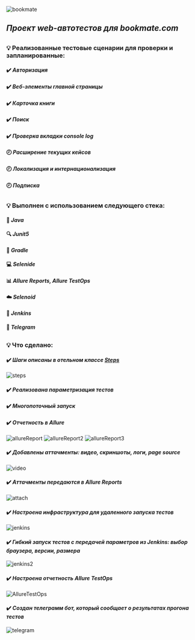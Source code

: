 ![bookmate](src/test/resources/img/bookmate.png)
## ***Проект web-автотестов для bookmate.com***
##
### :bulb: **Реализованные тестовые сценарии для проверки и запланированные:**
#### :heavy_check_mark: *Авторизация*
#### :heavy_check_mark: *Веб-элементы главной страницы*
#### :heavy_check_mark: *Карточка книги*
#### :heavy_check_mark: *Поиск*
#### :heavy_check_mark: *Проверка вкладки console log*
#### :clock8: *Расширение текущих кейсов*
#### :clock8: *Локализация и интернационализация*
#### :clock8: *Подписка*
##
### :bulb: **Выполнен с использованием следующего стека:**
#### :muscle: *Java*
#### :mag: *Junit5*
#### :hammer: *Gradle*
#### :computer: *Selenide*
#### :bar_chart: *Allure Reports, Allure TestOps*
#### :cloud: *Selenoid*
#### :construction_worker: *Jenkins*
#### :iphone: *Telegram*
##
### :bulb: **Что сделано:**
#### :heavy_check_mark: *Шаги описаны в отельном классе [Steps](https://github.com/arteeem13/bookmate/blob/main/src/test/java/com/bookmate/dataTests/Steps.java)*
![steps](src/test/resources/img/steps.png)
#### :heavy_check_mark: *Реализована параметризация тестов*
#### :heavy_check_mark: *Многопоточный запуск*
#### :heavy_check_mark: *Отчетность в Allure*
![allureReport](src/test/resources/img/allureReport.png)
![allureReport2](src/test/resources/img/allureReport2.png)
![allureReport3](src/test/resources/img/allureReport3.png)
#### :heavy_check_mark: *Добавлены аттачменты: видео, скриншоты, логи, page source*
![video](src/test/resources/img/video.gif)
#### :heavy_check_mark: *Аттачменты передаются в Allure Reports*
![attach](src/test/resources/img/attach.png)
#### :heavy_check_mark: *Настроена инфраструктура для удаленного запуска тестов*
![jenkins](src/test/resources/img/jenkins.png)
#### :heavy_check_mark: *Гибкий запуск тестов с передачей параметров из Jenkins: выбор браузера, версии, размера*
![jenkins2](src/test/resources/img/jenkins2.png)
#### :heavy_check_mark: *Настроена отчетность Allure TestOps*
![AllureTestOps](src/test/resources/img/AllureTestOps.png)
#### :heavy_check_mark: *Создан телеграмм бот, который сообщает о результатах прогона тестов*
![telegram](src/test/resources/img/tg.png)